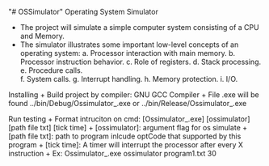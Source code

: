 "# OSSimulator" 
Operating System Simulator 
+ The project will simulate a simple computer system consisting of a CPU and Memory.
+ The simulator illustrates some important low-level concepts of an operating system:
	a.	Processor interaction with main memory.
	b.	Processor instruction behavior.
	c.	Role of registers.
	d.	Stack processing.
	e.	Procedure calls.	
	f.	System calls.
	g.	Interrupt handling.
	h.	Memory protection.
	i.	I/O.
	
Installing
	+ Build project by compiler: GNU GCC Compiler
	+ File .exe will be found ../bin/Debug/Ossimulator_.exe or ../bin/Release/Ossimulator_.exe
	
Run testing
	+ Format intruciton on cmd: [Ossimulator_.exe] [ossimulator] [path file txt] [tick time]
	+ [ossimulator]: argument flag for os simulate
	+ [path file txt]: path to program inlcude optCode that supported by this program
	+ [tick time]: A timer will interrupt the processor after every X instruction
	+ Ex: Ossimulator_.exe ossimulator program1.txt 30
